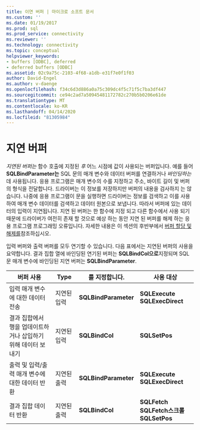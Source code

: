 ```yaml
---
title: 이연 버퍼 | 마이크로 소프트 문서
ms.custom: ''
ms.date: 01/19/2017
ms.prod: sql
ms.prod_service: connectivity
ms.reviewer: ''
ms.technology: connectivity
ms.topic: conceptual
helpviewer_keywords:
- buffers [ODBC], deferred
- deferred buffers [ODBC]
ms.assetid: 02c9a75c-2103-4f68-a1db-e31f7e0f1f03
author: David-Engel
ms.author: v-daenge
ms.openlocfilehash: f34c6d3d886a0a75c309dc4f5c71f5c7ba3df447
ms.sourcegitcommit: ce94c2ad7a50945481172782c270b5b0206e61de
ms.translationtype: MT
ms.contentlocale: ko-KR
ms.lasthandoff: 04/14/2020
ms.locfileid: "81305984"
---
```

# <a name="deferred-buffers"></a>지연 버퍼
*지연된 버퍼는* 함수 호출에 지정된 *후* 어느 시점에 값이 사용되는 버퍼입니다. 예를 들어 **SQLBindParameter는** SQL 문의 매개 변수와 데이터 버퍼를 연결하거나 *바인딩하는* 데 사용됩니다. 응용 프로그램은 매개 변수의 수를 지정하고 주소, 바이트 길이 및 버퍼의 형식을 전달합니다. 드라이버는 이 정보를 저장하지만 버퍼의 내용을 검사하지 는 않습니다. 나중에 응용 프로그램이 문을 실행하면 드라이버는 정보를 검색하고 이를 사용하여 매개 변수 데이터를 검색하고 데이터 원본으로 보냅니다. 따라서 버퍼에 있는 데이터의 입력이 지연됩니다. 지연 된 버퍼는 한 함수에 지정 되고 다른 함수에서 사용 되기 때문에 드라이버가 여전히 존재 할 것으로 예상 하는 동안 지연 된 버퍼를 해제 하는 응용 프로그램 프로그래밍 오류입니다. 자세한 내용은 이 섹션의 후반부에서 [버퍼 할당 및 해제를](../../../odbc/reference/develop-app/allocating-and-freeing-buffers.md)참조하십시오.  
  
 입력 버퍼와 출력 버퍼를 모두 연기할 수 있습니다. 다음 표에서는 지연된 버퍼의 사용을 요약합니다. 결과 집합 열에 바인딩된 연기된 버퍼는 **SQLBindCol으로**지정되며 SQL 문 매개 변수에 바인딩된 지연 버퍼는 **SQLBindParameter**.  
  
|버퍼 사용|Type|를 지정합니다.|사용 대상|  
|----------------|----------|--------------------|-------------|  
|입력 매개 변수에 대한 데이터 전송|지연된 입력|**SQLBindParameter**|**SQLExecute**<br /> **SQLExecDirect**|  
|결과 집합에서 행을 업데이트하거나 삽입하기 위해 데이터 보내기|지연된 입력|**SQLBindCol**|**SQLSetPos**|  
|출력 및 입력/출력 매개 변수에 대한 데이터 반환|지연된 출력|**SQLBindParameter**|**SQLExecute**<br /> **SQLExecDirect**|  
|결과 집합 데이터 반환|지연된 출력|**SQLBindCol**|**SQLFetch**<br /> **SQLFetch스크롤 SQLSetPos**|
